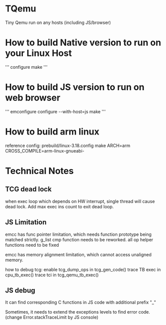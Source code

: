 # TQemu
Tiny Qemu run on any hosts (including JS/browser)

# How to build Native version to run on your Linux Host
'''
configure
make
'''
# How to build JS version to run on web browser
'''
emconfigure configure --with-host=js
make
'''

# How to build arm linux
reference config: prebuild/linux-3.18.config
make ARCH=arm CROSS_COMPILE=arm-linux-gnueabi-

# Technical Notes
## TCG dead lock
when exec loop which depends on HW interrupt, single thread will cause dead lock. Add max exec ins count to exit dead loop.

## JS Limitation
emcc has func pointer limitation, which needs function prototype being matched strictly. 
	g_list cmp function needs to be reworked.
	all op helper functions need to be fixed

emcc has memory alignment limitation, which cannot access unaligned memory.

how to debug tcg:
	enable tcg_dump_ops in tcg_gen_code()
	trace TB exec in cpu_tb_exec()
	trace tci in tcg_qemu_tb_exec()


## JS debug
It can find corresponding C functions in JS code with additional prefix "\_" 

Sometimes, it needs to extend the exceptions levels to find error code. (change Error.stackTraceLimit by JS console)
